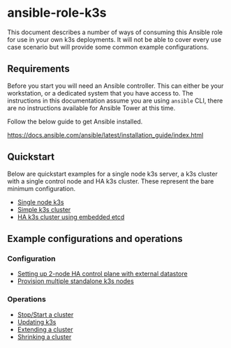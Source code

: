 # ansible-role-k3s

This document describes a number of ways of consuming this Ansible role for use
in your own k3s deployments. It will not be able to cover every use case
scenario but will provide some common example configurations.

## Requirements

Before you start you will need an Ansible controller. This can either be your
workstation, or a dedicated system that you have access to. The instructions
in this documentation assume you are using `ansible` CLI, there are no
instructions available for Ansible Tower at this time.

Follow the below guide to get Ansible installed.

https://docs.ansible.com/ansible/latest/installation_guide/index.html

## Quickstart

Below are quickstart examples for a single node k3s server, a k3s cluster
with a single control node and HA k3s cluster. These represent the bare
minimum configuration.

  - [Single node k3s](quickstart-single-node.md)
  - [Simple k3s cluster](quickstart-cluster.md)
  - [HA k3s cluster using embedded etcd](quickstart-ha-cluster.md)

## Example configurations and operations

### Configuration

  - [Setting up 2-node HA control plane with external datastore](configuration/2-node-ha-ext-datastore.md)
  - [Provision multiple standalone k3s nodes](configuration/multiple-standalone-k3s-nodes.md)

### Operations

  - [Stop/Start a cluster](operations/stop-start-cluster.md)
  - [Updating k3s](operations/updating-k3s.md)
  - [Extending a cluster](operations/extending-a-cluster.md)
  - [Shrinking a cluster](operations/shrinking-a-cluster.md)
